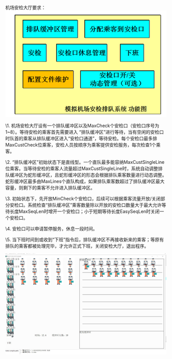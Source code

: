 机场安检大厅要求：
![要求](https://github.com/qwerwxyz/airport-check/blob/img/图片2.png)

\1. 机场安检大厅设有一个排队缓冲区以及MaxCheck个安检口（安检口序号为1~8）。等待安检的乘客首先需要进入 “排队缓冲区”进行等待，当有空闲的安检口时队首的乘客从排队缓冲区进入“安检口通道”，等待安检。每个安检口最多排MaxCustCheck位乘客，安检人员按顺序为乘客提供安检服务，每次检查1个乘客。

\2. “排队缓冲区”初始状态下是直线型。一个直队最多能容纳MaxCustSingleLine位乘客。当等待安检的乘客人流量超过MaxCustSingleLine时，系统自动调整排队缓冲区为蛇形缓冲区，且蛇形缓冲区的形态会根据排队乘客数量进行动态调整。蛇形缓冲区最多由MaxLines个直队构成，如果排队乘客数超过了排队缓冲区最大容量，则剩下的乘客不允许进入排队缓冲区。

\3. 初始状态下，先开放MinCheck个安检口，后续可以根据乘客流量开放/关闭部分安检口。系统检查“排队缓冲区”乘客数量除以开放的安检口数量大于最大允许等待长度MaxSeqLen时增开一个安检口；小于短期等待长度EasySeqLen时关闭一个安检口。

\4. 安检口可以申请暂停服务，休息一段时间。

\5. 当下班时间到或收到“下班”指令后，排队缓冲区不再接收新来的乘客；等原有排队的乘客都被处理完毕，才允许正式下班，关闭安检大厅，退出程序。


 ![最终效果](https://github.com/qwerwxyz/airport-check/blob/img/QQ图片20181103215844.jpg)

​       
